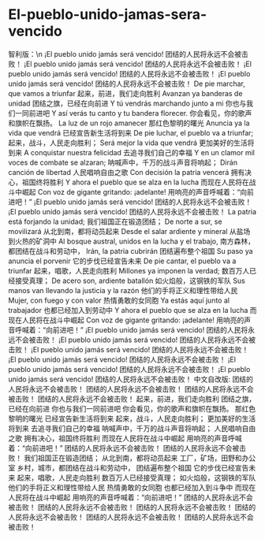 # El-pueblo-unido-jamas-sera-vencido
智利版：\n
¡El pueblo unido jamás será vencido!
团结的人民将永远不会被击败！
¡El pueblo unido jamás será vencido!
团结的人民将永远不会被击败！
¡El pueblo unido jamás será vencido!
团结的人民将永远不会被击败！
¡El pueblo unido jamás será vencido!
团结的人民将永远不会被击败！
De pie marchar, que vamos a triunfar
起来，前进，我们走向胜利
Avanzan ya banderas de unidad
团结之旗，已经在向前进
Y tú vendrás marchando junto a mi
你也与我们一同前进吧
Y así verás tu canto y tu bandera florecer.
你会看见，你的歌声和旗帜在飘扬。
La luz de un rojo amanecer
那红色黎明的曙光
Anuncia ya la vida que vendrá
已经宣告新生活将到来
De pie luchar, el pueblo va a triunfar;
起来，战斗，人民走向胜利；
Será mejor la vida que vendrá
更加美好的生活将到来
A conquistar nuestra felicidad
去追寻我们自己的幸福
Y en un clamor mil voces de combate se alzaran;
呐喊声中，千万的战斗声音将响起；
Dirán canción de libertad
人民唱响自由之歌
Con decisión la patria vencerá
拥有决心，祖国终将胜利
Y ahora el pueblo que se alza en la lucha
而现在人民将在战斗中崛起
Con voz de gigante gritando: ¡adelante!
用响亮的声音呼喊着：“向前进吧！”
¡El pueblo unido jamás será vencido!
团结的人民将永远不会被击败！
¡El pueblo unido jamás será vencido!
团结的人民将永远不会被击败！
La patria está forjando la unidad;
我们祖国正在锻造团结；
De norte a sur, se movilizará
从北到南，都将动员起来
Desde el salar ardiente y mineral
从盐场到火热的矿洞中
Al bosque austral, unidos en la lucha y el trabajo,
南方森林，都团结在战斗和劳动中，
Irán, la patria cubrirán
团结遍布整个祖国
Su paso ya anuncia el porvenir
它的步伐已经宣告未来
De pie cantar, el pueblo va a triunfar
起来，唱歌，人民走向胜利
Millones ya imponen la verdad;
数百万人已经接受真理；
De acero son, ardiente batallón
如火焰般，这钢铁的军队
Sus manos van llevando la justicia y la razón
他们的手将正义和理性带给人民
Mujer, con fuego y con valor
热情勇敢的女同胞
Ya estás aquí junto al trabajador
也都已经加入到劳动中
Y ahora el pueblo que se alza en la lucha
而现在人民将在战斗中崛起
Con voz de gigante gritando: ¡adelante!
用响亮的声音呼喊着：“向前进吧！”
¡El pueblo unido jamás será vencido!
团结的人民将永远不会被击败！
¡El pueblo unido jamás será vencido!
团结的人民将永远不会被击败！
¡El pueblo unido jamás será vencido!
团结的人民将永远不会被击败！
¡El pueblo unido jamás será vencido!
团结的人民将永远不会被击败！
¡El pueblo unido jamás será vencido!
团结的人民将永远不会被击败！
¡El pueblo unido jamás será vencido!
团结的人民将永远不会被击败！
中文自改版:
团结的人民将永远不会被击败！
团结的人民将永远不会被击败！
团结的人民将永远不会被击败！
团结的人民将永远不会被击败！
起来，前进，我们走向胜利
团结之旗，已经在向前进
你也与我们一同前进吧
你会看见，你的歌声和旗帜在飘扬。
那红色黎明的曙光
已经宣告新生活将到来
起来，战斗，人民走向胜利；
更加美好的生活将到来
去追寻我们自己的幸福
呐喊声中，千万的战斗声音将响起；
人民唱响自由之歌
拥有决心，祖国终将胜利
而现在人民将在战斗中崛起
用响亮的声音呼喊着：“向前进吧！”
团结的人民将永远不会被击败！
团结的人民将永远不会被击败！
我们祖国正在锻造团结；
从北到南，都将动员起来
工厂，矿场，田野和办公室
乡村，城市，都团结在战斗和劳动中，
团结遍布整个祖国
它的步伐已经宣告未来
起来，唱歌，人民走向胜利
数百万人已经接受真理；
如火焰般，这钢铁的军队
他们的手将正义和理性带给人民
热情勇敢的女同胞
也都已经加入到斗争中
而现在人民将在战斗中崛起
用响亮的声音呼喊着：“向前进吧！”
团结的人民将永远不会被击败！
团结的人民将永远不会被击败！
团结的人民将永远不会被击败！
团结的人民将永远不会被击败！
团结的人民将永远不会被击败！
团结的人民将永远不会被击败！
